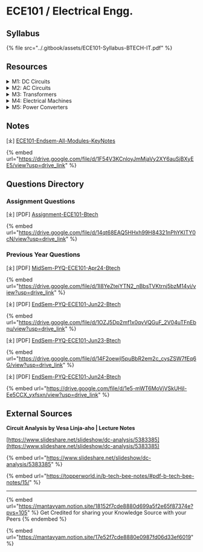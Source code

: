 # ECE101 / Electrical Engg.

## Syllabus

{% file src="../.gitbook/assets/ECE101-Syllabus-BTECH-IT.pdf" %}

## Resources

<details>

<summary>M1: DC Circuits</summary>

**Electrical Circuit Elements:**&#x20;

* \[🌐] [Resistors (R)](https://www.tutorialspoint.com/basic-circuit-elements-resistor-inductor-and-capacitor)
* \[🌐] [Inductors (L)](https://www.tutorialspoint.com/basic-circuit-elements-resistor-inductor-and-capacitor)
* \[🌐] [Capacitors (C)](https://www.tutorialspoint.com/basic-circuit-elements-resistor-inductor-and-capacitor)
* \[🌐] [Voltage Divider Rule (VDR)](https://www.electricaltechnology.org/2021/06/voltage-divider-rule.html)
* \[🌐] [Current Divider Rule (CDR)](https://www.electricaltechnology.org/2021/06/current-divider-rule.html)

**Sources:**&#x20;

* \[🌐] [Voltage and current sources ](https://www.tutorialspoint.com/independent-and-dependent-voltage-and-current-sources)

**Fundamental Laws:**&#x20;

* \[🌐] [Kirchhoff’s Current Law (KCL) ](https://www.electronics-tutorials.ws/dccircuits/kirchhoffs-current-law.html)
* \[🌐] [Kirchhoff’s Voltage Law (KVL) ](https://www.electronics-tutorials.ws/dccircuits/kirchhoffs-voltage-law.html)

**Circuit Analysis:**

* \[🌐] [Analysis of simple circuits with DC excitation ](https://youtu.be/e7tPAB3CtIo?si=lBaeTnij_bUZIgb0)
* \[🌐] [Superposition theorem ](https://web.iitd.ac.in/~vivekv/ELL100/L8_VV.pdf)
* \[🌐] [Thevenin’s theorem ](https://www.electricaltechnology.org/2014/01/thevenins-theorem.html)
* \[🌐] [Norton’s theorem ](https://www.electricaltechnology.org/2014/01/norton-theorem.html)

**Time-Domain Analysis:**&#x20;

* \[🌐] [First-order RL and RC circuits](https://ocw.mit.edu/courses/6-071j-introduction-to-electronics-signals-and-measurement-spring-2006/4b6a5fe626d65de20ceb97d8d23f38a4_transient1_rl_rc.pdf)

</details>

<details>

<summary>M2: AC Circuits</summary>

\[🌐] [**Sinusoidal Waveforms:**](https://www.electronics-tutorials.ws/accircuits/sinusoidal-waveform.html)

* \[🌐] [Representation of sinusoidal waveforms](https://www.electronics-tutorials.ws/accircuits/sinusoidal-waveform.html)
* \[🌐] [Peak and RMS values](https://circuitglobe.com/what-is-peak-value-average-value-and-rms-value.html)
* \[🌐] [Phasor representation](https://www.electronics-tutorials.ws/accircuits/phasors.html)

\[🌐] [**Power factor:** Real / Reactive / Apparent ](https://unacademy.com/content/neet-ug/study-material/physics/types-of-power-used-in-ac-circuit/)

\[🌐] [**AC Circuit Analysis:**](https://www.cecmohali.org/public/documents/applied/material/notes/Module%202\(AC%20circuits\).pdf)

* Single-phase AC circuits:
  * R, L, C, RL, RC, and RLC combinations (series and parallel)
* Resonance in AC circuits

\[🌐] [**Three-Phase Circuits:**](https://www.electrical4u.com/three-phase-circuit-star-and-delta-system/)

* \[🌐] [Balanced circuits](https://www.gvpcew.ac.in/Material/EEE/ECA-II%20CHAPTER%201.pdf)
* \[🌐] [**Star to Delta & Delta to Star Conversion. Y-Δ Transformation**](https://www.electricaltechnology.org/2020/08/star-delta-transformation-delta-to-star-conversion.html)
* \[🌐] [Voltage and current relations in star and delta connections](https://www.tutorialspoint.com/voltage-and-currents-in-star-and-delta-connected-systems)

</details>

<details>

<summary>M3: Transformers</summary>

**Magnetic Materials:**

* \[🌐] [B-H characteristics ](https://jcboseust.ac.in/assets/electrical/images/notes/bee3_magnetic_materials.pdf)
* \[🌐] [Magnetic Materials](https://ocw.mit.edu/courses/6-007-electromagnetic-energy-from-motors-to-lasers-spring-2011/6f69bf2c5e5f71fca37cc0f2c2637cbe_MIT6_007S11_lec10.pdf)

\[🌐] [**Transformer:**](https://app.gitbook.com/o/NkGE0lRg45bL5oWcCqAZ/s/wyr7XkhiJoMd59jgwesC/)&#x20;

* \[🌐] [Ideal and practical transformers:](https://www.scribd.com/document/434432671/ideal-and-practical-transformer-docx)
* \[🌐] [Equivalent circuit](https://www.electricaleasy.com/2014/04/equivalent-circuit-of-transformer.html)
* \[🌐] [Transformer losses](https://www.tutorialspoint.com/electrical_machines/electrical_machines_losses_in_transformer.htm)
* \[🌐] [Regulation and efficiency](https://www.javatpoint.com/regulation-and-efficiency-of-transformer)

**Special Types of Transformers:**

* \[🌐] [Auto-transformer](https://jcboseust.ac.in/assets/electrical/images/notes/bee_auto_transformer.pdf)
* \[🌐] [3-phase transformer connections](https://jcboseust.ac.in/assets/electrical/images/notes/bee_auto_transformer.pdf)

</details>

<details>

<summary>M4: Electrical Machines</summary>

\[🌐] [**Single-Phase Induction Motor:** Construction + Working principle](https://www.geeksforgeeks.org/single-phase-induction-motor/)

\[🌐] [**DC Motor:**](https://jcboseust.ac.in/assets/electrical/images/notes/bee_unit4_lecture4.pdf)

* Torque-speed characteristic
* \[🌐] [Speed control of separately excited DC motor](https://www.scribd.com/document/400823452/Speed-Control-of-Dc-Separately-Excited-Motor)

\[🌐] [**Synchronous Generator:** Construction + Working principle](https://assets.cgc.ac.in/appFiles/MarwadiWebAPI/EContent/EContent_3_2024_11_13_10_03_45_SynchronousGeneratorDCGeneratorpdf__2024_07_12_15_29_21.pdf)

</details>

<details>

<summary>M5: Power Converters</summary>

\[🌐] [**DC-DC Converters:** ](https://vikramuniv.ac.in/files/wp-content/uploads/BE_6th_sem__PE_Garima_solanki.pdf)

* Buck converter&#x20;
* Boost converter&#x20;
* Duty ratio control&#x20;

\[🌐] [**DC-AC Converters:**](https://www.idc-online.com/technical_references/pdfs/electrical_engineering/Introduction_to_Voltage_Source_Inverters.pdf)

* \[🌐] [**Voltage Source Inverters:** ](https://www.idc-online.com/technical_references/pdfs/electrical_engineering/Introduction_to_Voltage_Source_Inverters.pdf)
  * Single-phase voltage source inverters&#x20;
  * Three-phase voltage source inverters&#x20;
  * \[🌐] [Sinusoidal modulation](https://www.scribd.com/document/505096270/spwm)

</details>

## Notes

\[⤓] [ECE101-Endsem-All-Modules-KeyNotes](https://drive.google.com/file/d/1F54V3KCnloyJmMjaVy2XY6auSjBXyEE5/view?usp=drive_link)

{% embed url="https://drive.google.com/file/d/1F54V3KCnloyJmMjaVy2XY6auSjBXyEE5/view?usp=drive_link" %}

## Questions Directory

### Assignment Questions

\[⤓] \[PDF] [Assignment-ECE101-Btech](https://drive.google.com/file/d/14qt68EAQ5HHxh99H84321nPhYKITY0cN/view?usp=drive_link)

{% embed url="https://drive.google.com/file/d/14qt68EAQ5HHxh99H84321nPhYKITY0cN/view?usp=drive_link" %}

### Previous Year Questions

\[⤓] \[PDF] [MidSem-PYQ-ECE101-Apr24-Btech](https://drive.google.com/file/d/1I8YeZteiYTN2_nBbsTVKtrnj5bzM14yi/view?usp=drive_link)

{% embed url="https://drive.google.com/file/d/1I8YeZteiYTN2_nBbsTVKtrnj5bzM14yi/view?usp=drive_link" %}

\[⤓] \[PDF] [EndSem-PYQ-ECE101-Jun22-Btech](https://drive.google.com/file/d/1OZJ5Dp2mf1x0qvVQGuF_2V04uTFnEbnu/view?usp=drive_link)

{% embed url="https://drive.google.com/file/d/1OZJ5Dp2mf1x0qvVQGuF_2V04uTFnEbnu/view?usp=drive_link" %}

\[⤓] \[PDF] [EndSem-PYQ-ECE101-Jun23-Btech](https://drive.google.com/file/d/14F2oewjl5puBbR2em2c_cysZSW7fEq6G/view?usp=drive_link)

{% embed url="https://drive.google.com/file/d/14F2oewjl5puBbR2em2c_cysZSW7fEq6G/view?usp=drive_link" %}

\[⤓] \[PDF] [EndSem-PYQ-ECE101-Jun24-Btech](https://drive.google.com/file/d/1e5-mWT6MoVjVSkUHjl-Ee5CCX_yxfsxn/view?usp=drive_link)

{% embed url="https://drive.google.com/file/d/1e5-mWT6MoVjVSkUHjl-Ee5CCX_yxfsxn/view?usp=drive_link" %}

## External Sources

**Circuit Analysis by Vesa Linja-aho | Lecture Notes**

[https://www.slideshare.net/slideshow/dc-analysis/5383385](https://www.slideshare.net/slideshow/dc-analysis/5383385)

{% embed url="https://www.slideshare.net/slideshow/dc-analysis/5383385" %}

{% embed url="https://topperworld.in/b-tech-bee-notes/#pdf-b-tech-bee-notes/15/" %}

***

{% embed url="https://mantavyam.notion.site/18152f7cde8880d699a5f2e65f87374e?pvs=105" %}
Get Credited for sharing your Knowledge Source with your Peers
{% endembed %}

{% embed url="https://mantavyam.notion.site/17e52f7cde8880e0987fd06d33ef6019" %}

